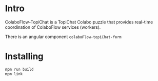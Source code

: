 # Intro

ColaboFlow-TopiChat is a TopiChat Colabo puzzle that provides real-time coordination of ColaboFlow services (workers).

There is an angular component `colaboFlow-topiChat-form`

# Installing

```sh
npm run build
npm link
```
